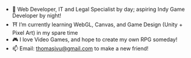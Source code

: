 - 👺 Web Developer, IT and Legal Specialist by day; aspiring Indy Game Developer by night!
- ⛩️ I’m currently learning WebGL, Canvas, and Game Design (Unity + Pixel Art) in my spare time
- 🎮 I love Video Games, and hope to create my own RPG someday! 
- 📫 Email: thomasjvu@gmail.com to make a new friend! 

<!---
thomasjvu/thomasjvu is a ✨ special ✨ repository because its `README.md` (this file) appears on your GitHub profile.
You can click the Preview link to take a look at your changes.
--->
